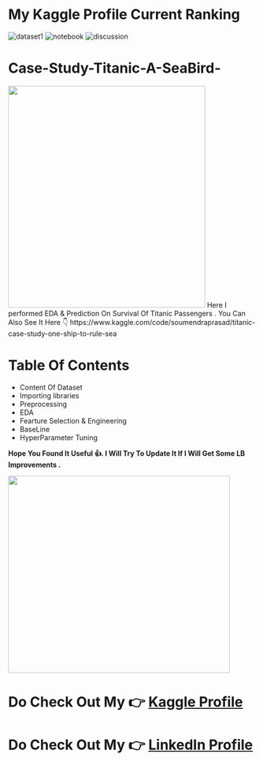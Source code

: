 # My Kaggle Profile Current Ranking
![dataset1](https://road-to-kaggle-grandmaster.vercel.app/api/badges/soumendraprasad/dataset)
![notebook](https://road-to-kaggle-grandmaster.vercel.app/api/badges/soumendraprasad/notebook)
![discussion](https://road-to-kaggle-grandmaster.vercel.app/api/badges/soumendraprasad/discussion)


# Case-Study-Titanic-A-SeaBird-
<img src = "https://media.tenor.com/dRQMwkMSytYAAAAC/titanic.gif" width = 400 height = 450/>
Here I performed EDA &amp; Prediction On  Survival Of Titanic Passengers . You Can Also See It Here 👇
https://www.kaggle.com/code/soumendraprasad/titanic-case-study-one-ship-to-rule-sea

# Table Of Contents

- Content Of Dataset
- Importing libraries
- Preprocessing
- EDA
- Fearture Selection & Engineering
- BaseLine
- HyperParameter Tuning

**Hope You  Found It Useful 👍. I Will Try To Update It If I Will Get Some LB Improvements .**

<img src="https://media.tenor.com/ZrFooc6A9ysAAAAC/goodgoodgeneral-mental-health.gif" width= 450 height = 400 />

# Do Check Out My 👉 [Kaggle Profile](https://www.kaggle.com/soumendraprasad)
# Do Check Out My 👉 [LinkedIn  Profile](https://www.linkedin.com/in/soumendra-prasad-mohanty-9338b9243/)
